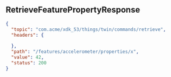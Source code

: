 ## RetrieveFeaturePropertyResponse

```json
{
  "topic": "com.acme/xdk_53/things/twin/commands/retrieve",
  "headers": {
    
  },
  "path": "/features/accelerometer/properties/x",
  "value": 42,
  "status": 200
}
```
